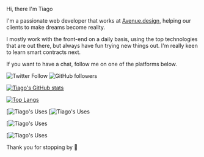 Hi, there I'm Tiago 

I'm a passionate web developer that works at [Avenue.design](https://avenue.design/), helping our clients to make dreams become reality.

I mostly work with the front-end on a daily basis, using the top technologies that are out there, but always have fun trying new things out.
I'm really keen to learn smart contracts next.

If you want to have a chat, follow me on one of the platforms below.

![Twitter Follow](https://img.shields.io/twitter/follow/britotiagos?label=Tiago%20Brito&style=social)
![GitHub followers](https://img.shields.io/github/followers/britotiagos?label=Tiago%20Brito&style=social)



[![Tiago's GitHub stats](https://github-readme-stats.vercel.app/api?username=britotiagos&count_private=true&show_icons=true)](https://github.com/britotiagos/github-readme-stats)

[![Top Langs](https://github-readme-stats.vercel.app/api/top-langs/?username=britotiagos&layout=compact)](https://github.com/britotiagos/github-readme-stats)

[![Tiago's Uses](https://img.shields.io/badge/Figma-F24E1E?style=for-the-badge&logo=figma&logoColor=white)
[![Tiago's Uses](https://img.shields.io/badge/Docker-2CA5E0?style=for-the-badge&logo=docker&logoColor=white)

[![Tiago's Uses](https://img.shields.io/badge/GraphQl-E10098?style=for-the-badge&logo=graphql&logoColor=white)

[![Tiago's Uses](https://img.shields.io/badge/Vercel-000000?style=for-the-badge&logo=vercel&logoColor=white)



Thank you for stopping by 👋



